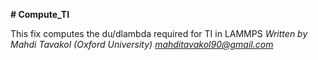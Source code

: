 **# Compute_TI**

This fix computes the du/dlambda required for TI in LAMMPS
*Written by Mahdi Tavakol (Oxford University) mahditavakol90@gmail.com*
